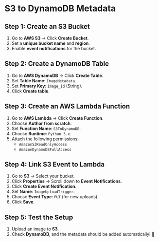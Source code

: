 # S3 to DynamoDB Metadata

## Step 1: Create an S3 Bucket
1. Go to **AWS S3** → Click **Create Bucket**.
2. Set a **unique bucket name** and **region**.
3. Enable **event notifications** for the bucket.

## Step 2: Create a DynamoDB Table
1. Go to **AWS DynamoDB** → Click **Create Table**.
2. Set **Table Name**: `ImageMetadata`.
3. Set **Primary Key**: `image_id` (String).
4. Click **Create table**.

## Step 3: Create an AWS Lambda Function
1. Go to **AWS Lambda** → Click **Create Function**.
2. Choose **Author from scratch**.
3. Set **Function Name**: `S3ToDynamoDB`.
4. Choose **Runtime**: `Python 3.x`.
5. Attach the following permissions:
   - `AmazonS3ReadOnlyAccess`
   - `AmazonDynamoDBFullAccess`

## Step 4: Link S3 Event to Lambda
1. Go to **S3** → Select your bucket.
2. Click **Properties** → Scroll down to **Event Notifications**.
3. Click **Create Event Notification**.
4. Set **Name**: `ImageUploadTrigger`.
5. Choose **Event Type**: `PUT` (for new uploads).
6. Click **Save**.

## Step 5: Test the Setup
1. Upload an image to **S3**.
2. Check **DynamoDB**, and the metadata should be added automatically! 🎉

